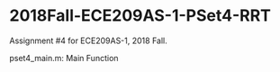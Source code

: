 # 2018Fall-ECE209AS-1-PSet4-RRT
Assignment #4 for ECE209AS-1, 2018 Fall.

pset4_main.m: Main Function
